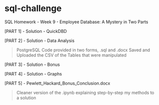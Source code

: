 # sql-challenge

SQL Homework - Week 9 - Employee Database: A Mystery in Two Parts

[PART 1] - Solution - QuickDBD

[PART 2] - Solution - Data Analysis

> PostgreSQL Code provided in two forms, .sql and .docx
> Saved and Uploaded the CSV of the Tables that were manipulated

[PART 3] - Solution - Bonus

[PART 4] - Solution - Graphs

[PART 5] - Pewlett_Hackard_Bonus_Conclusion.docx

> Cleaner version of the .ipynb explaining step-by-step my methods to a solution
